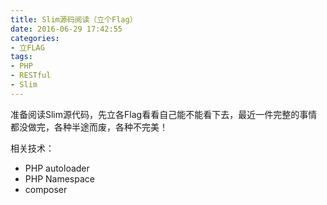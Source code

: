 ```yaml
---
title: Slim源码阅读（立个Flag）
date: 2016-06-29 17:42:55
categories:
- 立FLAG
tags:
- PHP
- RESTful
- Slim
---
```



准备阅读Slim源代码，先立各Flag看看自己能不能看下去，最近一件完整的事情都没做完，各种半途而废，各种不完美！

<!--more-->

相关技术：

* PHP autoloader
* PHP Namespace
* composer